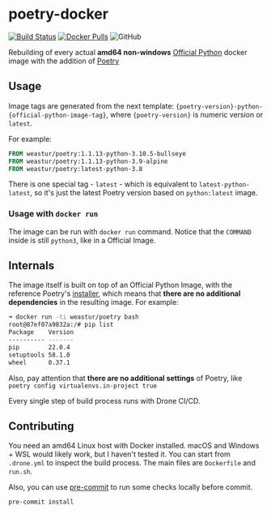 # poetry-docker

[![Build Status](https://drone.weastur.com/api/badges/weastur/poetry-docker/status.svg)](https://drone.weastur.com/weastur/poetry-docker)
[![Docker Pulls](https://img.shields.io/docker/pulls/weastur/poetry)](https://hub.docker.com/r/weastur/poetry/)
![GitHub](https://img.shields.io/github/license/weastur/poetry-docker)

Rebuilding of every actual **amd64 non-windows**
[Official Python](https://hub.docker.com/_/python/)
docker image with the addition of [Poetry](https://python-poetry.org)

## Usage

Image tags are generated from the next template:
`{poetry-version}-python-{official-python-image-tag}`,
where `{poetry-version}` is numeric version or `latest`.

For example:

```Dockerfile
FROM weastur/poetry:1.1.13-python-3.10.5-bullseye
FROM weastur/poetry:1.1.13-python-3.9-alpine
FROM weastur/poetry:latest-python-3.8
```

There is one special tag - `latest` - which is equivalent to
`latest-python-latest`, so it's just the latest Poetry version
based on `python:latest` image.

### Usage with `docker run`

The image can be run with `docker run` command. Notice that the `COMMAND` inside
is still `python3`, like in a Official Image.

## Internals

The image itself is built on top of an Official Python Image, with the
reference Poetry's
[installer](https://github.com/python-poetry/install.python-poetry.org),
which means that **there are no additional dependencies** in the
resulting image. For example:

```bash
➜ docker run -ti weastur/poetry bash
root@87ef07a9832a:/# pip list
Package    Version
---------- -------
pip        22.0.4
setuptools 58.1.0
wheel      0.37.1
```

Also, pay attention that **there are no additional settings** of Poetry,
like `poetry config virtualenvs.in-project true`

Every single step of build process runs with Drone CI/CD.

## Contributing

You need an amd64 Linux host with Docker installed.
macOS and Windows + WSL would likely work,
but I haven't tested it.
You can start from `.drone.yml` to inspect the build process.
The main files are `Dockerfile` and `run.sh`.

Also, you can use [pre-commit](https://pre-commit.com) to run some checks
locally before commit.

```bash
pre-commit install
```
